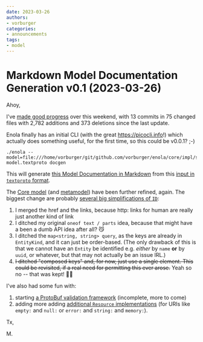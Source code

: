 ```yaml
---
date: 2023-03-26
authors:
- vorburger
categories:
- announcements
tags:
- model
---
```


# Markdown Model Documentation Generation v0.1 (2023-03-26)

Ahoy,

I've [made good progress](https://github.com/enola-dev/enola/compare/6def72b666f590cecf3efaa5a27ee7a0122b01d0...5bdcaad3b51eccf195ee258a3bfa8b0d20da5911) over this weekend, with 13 commits in 75 changed files with 2,782 additions and 373 deletions since the last update.

Enola finally has an initial CLI (with the great https://picocli.info!) which actually does something useful, for the first time, so this could be v0.0.1? ;-)

    ./enola --model=file:///home/vorburger/git/github.com/vorburger/enola/core/impl/src/test/resources/demo-model.textproto docgen

This will generate [this Model Documentation in Markdown](https://github.com/enola-dev/enola/blob/5bdcaad3b51eccf195ee258a3bfa8b0d20da5911/core/impl/src/test/resources/demo-model-docgen.md) from this [input in `textproto` format](https://github.com/enola-dev/enola/blob/5bdcaad3b51eccf195ee258a3bfa8b0d20da5911/core/impl/src/test/resources/demo-model.textproto).

The [Core model](https://github.com/enola-dev/enola/blob/5bdcaad3b51eccf195ee258a3bfa8b0d20da5911/core/lib/src/main/java/dev/enola/core/enola_core.proto)
(and [metamodel](https://github.com/enola-dev/enola/blob/5bdcaad3b51eccf195ee258a3bfa8b0d20da5911/core/lib/src/main/java/dev/enola/core/meta/enola_meta.proto))
have been further refined, again. The biggest change are probably [several big simplifications of `ID`](https://github.com/enola-dev/enola/compare/0f2da74...6def72b666f590cecf3efaa5a27ee7a0122b01d0#diff-7d89def96bf69e09a6ba609a5dbef7210878e4aa60b538dd4751b5075cf03a3d):

1. I merged the href and the links, because http: links for human are really just another kind of link
1. I ditched my original `oneof text / parts` idea, because that might have a been a dumb API idea after all? 😼
1. I ditched the `map<string, string> query`, as the keys are already in `EntityKind`, and it can just be order-based. (The only drawback of this is that we cannot have an `Entity` be identified e.g. _either_ by `name` **or** by `uuid`, or whatever, but that may not actually be an issue IRL.)
1. ~~I ditched "composed keys" and, for now, just use a single element. This could be revisited, if a real need for permitting this ever arose.~~ Yeah so no -- that was kept! 🧑‍⚕️

I've also had some fun with:

1. starting [a ProtoBuf validation framework](https://github.com/enola-dev/enola/blob/5bdcaad3b51eccf195ee258a3bfa8b0d20da5911/common/protobuf/src/main/java/dev/enola/common/protobuf/MessageValidators.java) (incomplete, more to come)
1. adding more adding [additional `Resource` implementations](https://github.com/enola-dev/enola/tree/5bdcaad3b51eccf195ee258a3bfa8b0d20da5911/common/common/src/main/java/dev/enola/common/io/resource) (for URIs like `empty:` and `null:` or `error:` and `string:` and `memory:`).

Tx,

M.
